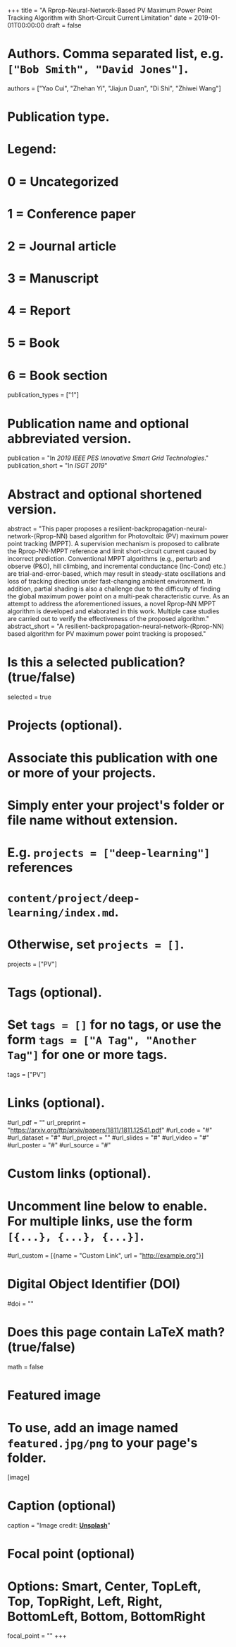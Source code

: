 +++
title = "A Rprop-Neural-Network-Based PV Maximum Power Point Tracking Algorithm with Short-Circuit Current Limitation"
date = 2019-01-01T00:00:00
draft = false

# Authors. Comma separated list, e.g. `["Bob Smith", "David Jones"]`.
authors = ["Yao Cui", "Zhehan Yi", "Jiajun Duan", "Di Shi", "Zhiwei Wang"]

# Publication type.
# Legend:
# 0 = Uncategorized
# 1 = Conference paper
# 2 = Journal article
# 3 = Manuscript
# 4 = Report
# 5 = Book
# 6 = Book section
publication_types = ["1"]

# Publication name and optional abbreviated version.
publication = "In *2019 IEEE PES Innovative Smart Grid Technologies*."
publication_short = "In *ISGT 2019*"

# Abstract and optional shortened version.
abstract = "This paper proposes a resilient-backpropagation-neural-network-(Rprop-NN) based algorithm for Photovoltaic (PV) maximum power point tracking (MPPT). A supervision mechanism is proposed to calibrate the Rprop-NN-MPPT reference and limit short-circuit current caused by incorrect prediction. Conventional MPPT algorithms (e.g., perturb and observe (P&O), hill climbing, and incremental conductance (Inc-Cond) etc.) are trial-and-error-based, which may result in steady-state oscillations and loss of tracking direction under fast-changing ambient environment. In addition, partial shading is also a challenge due to the difficulty of finding the global maximum power point on a multi-peak characteristic curve. As an attempt to address the aforementioned issues, a novel Rprop-NN MPPT algorithm is developed and elaborated in this work. Multiple case studies are carried out to verify the effectiveness of the proposed algorithm."
abstract_short = "A resilient-backpropagation-neural-network-(Rprop-NN) based algorithm for PV maximum power point tracking is proposed."

# Is this a selected publication? (true/false)
selected = true

# Projects (optional).
#   Associate this publication with one or more of your projects.
#   Simply enter your project's folder or file name without extension.
#   E.g. `projects = ["deep-learning"]` references 
#   `content/project/deep-learning/index.md`.
#   Otherwise, set `projects = []`.
projects = ["PV"]

# Tags (optional).
#   Set `tags = []` for no tags, or use the form `tags = ["A Tag", "Another Tag"]` for one or more tags.
tags = ["PV"]

# Links (optional).
#url_pdf = ""
url_preprint = "https://arxiv.org/ftp/arxiv/papers/1811/1811.12541.pdf"
#url_code = "#"
#url_dataset = "#"
#url_project = ""
#url_slides = "#"
#url_video = "#"
#url_poster = "#"
#url_source = "#"

# Custom links (optional).
#   Uncomment line below to enable. For multiple links, use the form `[{...}, {...}, {...}]`.
#url_custom = [{name = "Custom Link", url = "http://example.org"}]

# Digital Object Identifier (DOI)
#doi = ""

# Does this page contain LaTeX math? (true/false)
math = false

# Featured image
# To use, add an image named `featured.jpg/png` to your page's folder. 
[image]
  # Caption (optional)
  caption = "Image credit: [**Unsplash**](https://unsplash.com/photos/pLCdAaMFLTE)"

  # Focal point (optional)
  # Options: Smart, Center, TopLeft, Top, TopRight, Left, Right, BottomLeft, Bottom, BottomRight
  focal_point = ""
+++
